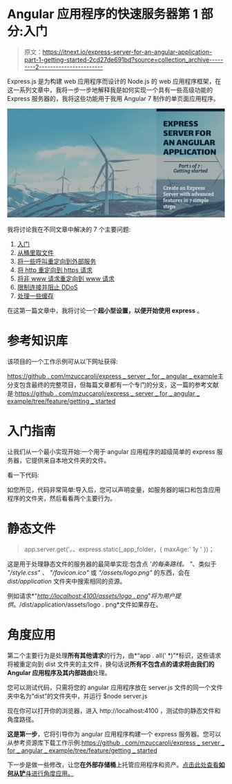 # Angular 应用程序的快速服务器第 1 部分:入门

> 原文：<https://itnext.io/express-server-for-an-angular-application-part-1-getting-started-2cd27de691bd?source=collection_archive---------2----------------------->

Express.js 是为构建 web 应用程序而设计的 Node.js 的 web 应用程序框架，在这一系列文章中，我将一步一步地解释我是如何实现一个具有一些高级功能的 Express 服务器的，我将这些功能用于我用 Angular 7 制作的单页面应用程序。

![](img/7421c63c5d885fe59a01894e02f49c81.png)

我将讨论我在不同文章中解决的 7 个主要问题:

1.  [入门](https://medium.com/@marcozuccaroli/express-server-for-an-angular-application-part-1-getting-started-2cd27de691bd?fbclid=IwAR0FqPoqKeBps4QUM3E09aSGKDwjUNKcoZHxPKAB5iBt8dwUbuEol3b7IZ8)
2.  [从桶里取文件](https://medium.com/@marcozuccaroli/express-server-for-an-angular-application-part-2-serve-files-from-a-bucket-ae14d23e7cde)
3.  [将一些呼叫重定向到外部服务](https://medium.com/@marcozuccaroli/express-server-for-an-angular-application-part-3-redirect-routes-to-an-external-service-d4658ed575cb)
4.  [将 http 重定向到 https 请求](https://medium.com/@marcozuccaroli/express-server-for-an-angular-application-part-4-redirect-http-to-https-requests-d4f6e7ed7e93)
5.  [将非 www 请求重定向到 www 请求](https://medium.com/@marcozuccaroli/express-server-for-an-angular-application-part-5-redirect-non-www-to-www-requests-b81a7794a4d7)
6.  [限制连接并阻止 DDoS](https://medium.com/@marcozuccaroli/express-server-for-an-angular-application-part-5-limit-connections-and-prevent-ddos-e27902cc702b)
7.  [处理一些缓存](https://medium.com/@marcozuccaroli/express-server-for-an-angular-application-part-7-add-cache-f11e8060a2e3)

在这第一篇文章中，我将讨论一个**超小型设置，以便开始使用 express** 。

# 参考知识库

该项目的一个工作示例可从以下网址获得:

[https://github . com/mzuccaroli/express _ server _ for _ angular _ example](https://github.com/mzuccaroli/express_server_for_angular_example)主分支包含最终的完整项目，但每篇文章都有一个专门的分支，这一篇的参考文献是:[https://github . com/mzuccaroli/express _ server _ for _ angular _ example/tree/feature/getting _ started](https://github.com/mzuccaroli/express_server_for_angular_example/tree/feature/getting_started)

# 入门指南

让我们从一个最小实现开始:一个用于 angular 应用程序的超级简单的 express 服务器，它提供来自本地文件夹的文件。

看一下代码:

如您所见，代码非常简单:导入后，您可以声明变量，如服务器的端口和包含应用程序的文件夹，然后看看两个主要行为。

# 静态文件

> app.server.get('*。*、express.static(_app_folder，{ maxAge:' 1y ' })；

这是用于处理静态文件的服务器的最简单实现:包含点 *'*的每条路线。* "*、类似于 *"/style.css"* 、 *"/favicon.ico"* 或 *"/assets/logo.png"* 的东西，会在 *dist/application* 文件夹中搜索相同的资源。

例如请求*"*[*http://localhost:4100/assets/logo . png*](http://localhost:4100/assets/logo.png)*"*将为用户提供*。/dist/application/assets/logo . png*文件如果存在。

# 角度应用

第二个主要行为是处理**所有其他请求**的行为，由*“app . all(' *)”*标识，这些请求将被重定向到 dist 文件夹的主文件，换句话说**所有不包含点的请求将由我们的 Angular 应用程序及其内部路由**处理。

您可以测试代码，只需将您的 angular 应用程序放在 server.js 文件的同一个文件夹中名为“dist”的文件夹中，并运行
$node server.js

现在你可以打开你的浏览器，进入 http://localhost:4100 ，测试你的静态文件和角度路径。

**这是第一步**，它将引导你为 angular 应用程序构建一个 express 服务器。您可以从参考资源库下载工作示例:[https://github . com/mzuccaroli/express _ server _ for _ angular _ example/tree/feature/getting _ started](https://github.com/mzuccaroli/express_server_for_angular_example/tree/feature/getting_started)

下一步是做一些修改，让您**在外部存储桶**上托管应用程序和资产。[点击此处查看**如何从铲斗**进行角度应用。](https://medium.com/@marcozuccaroli/express-server-for-an-angular-application-part-2-serve-files-from-a-bucket-ae14d23e7cde)